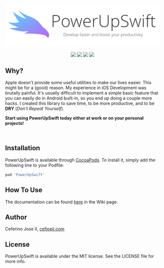 <!--[![CI Status](https://img.shields.io/travis/cefjoeii/PowerUpSwift.svg?style=flat)](https://travis-ci.org/cefjoeii/PowerUpSwift)-->

<p align="center">
  <img src="PowerUpSwift.png" alt="PowerUpSwift" width="auto" height="auto" />
</p>

<p align="center">
  <img src="https://img.shields.io/cocoapods/v/PowerUpSwift.svg?style=flat" />
  <img src="https://img.shields.io/cocoapods/l/PowerUpSwift.svg?style=flat" />
  <img src="https://img.shields.io/cocoapods/p/PowerUpSwift.svg?style=flat" />
  <img src="https://img.shields.io/badge/language-american%20english-red.svg" />
</p>

<!--## Example

To run the example project, clone the repo, and run `pod install` from the Example directory first.

## Requirements-->

## Why?
Apple doesn't provide some useful utilities to make our lives easier. This might be for a (good) reason.
My experience in iOS Development was brutally painful. It's usually difficult to implement a
simple basic feature that you can easily do in Android built-in, so you end up doing a couple more hacks. 
I created this library to save time, to be more productive, and to be **DRY** (*Don't Repeat Yourself*).

**Start using PowerUpSwift today either at work or on your personal projects!**

<br>

## Installation

PowerUpSwift is available through [CocoaPods](https://cocoapods.org/pods/PowerUpSwift). To install
it, simply add the following line to your Podfile:

```ruby
pod 'PowerUpSwift'
```

## How To Use

The documentation can be found [here](https://github.com/PowerUpX/PowerUpSwift/wiki) in the Wiki page.

## Author

Ceferino Jose II, [cefjoeii.com](https://cefjoeii.com)

## License

PowerUpSwift is available under the MIT license. See the LICENSE file for more info.
